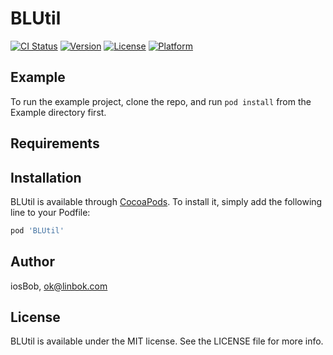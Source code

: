 # BLUtil

[![CI Status](https://img.shields.io/travis/ok@linbok.com/BLUtil.svg?style=flat)](https://travis-ci.org/ok@linbok.com/BLUtil)
[![Version](https://img.shields.io/cocoapods/v/BLUtil.svg?style=flat)](https://cocoapods.org/pods/BLUtil)
[![License](https://img.shields.io/cocoapods/l/BLUtil.svg?style=flat)](https://cocoapods.org/pods/BLUtil)
[![Platform](https://img.shields.io/cocoapods/p/BLUtil.svg?style=flat)](https://cocoapods.org/pods/BLUtil)

## Example

To run the example project, clone the repo, and run `pod install` from the Example directory first.

## Requirements

## Installation

BLUtil is available through [CocoaPods](https://cocoapods.org). To install
it, simply add the following line to your Podfile:

```ruby
pod 'BLUtil'
```

## Author

iosBob, ok@linbok.com

## License

BLUtil is available under the MIT license. See the LICENSE file for more info.
